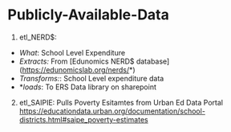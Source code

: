 # Publicly-Available-Data

1) etl_NERD$: 
  - *What*: School Level Expenditure 
  - *Extracts:* From [Edunomics NERD$ database] (https://edunomicslab.org/nerds/*) 
  - *Transforms:*: School Level expenditure data 
  - **loads*: To ERS Data library on sharepoint
2) etl_SAIPIE:  Pulls Poverty Esitamtes from Urban Ed Data Portal https://educationdata.urban.org/documentation/school-districts.html#saipe_poverty-estimates
